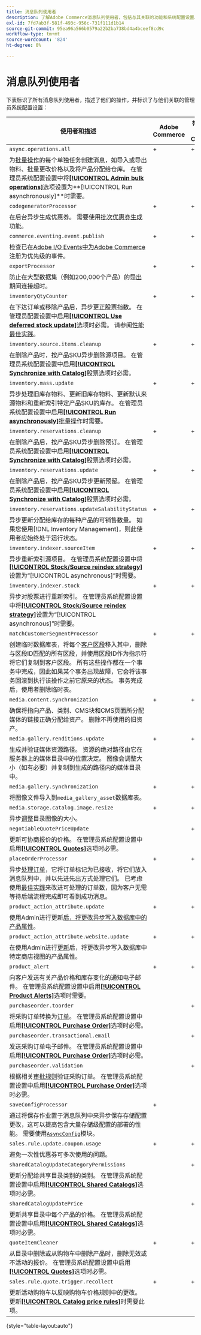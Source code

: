 ```yaml
---
title: 消息队列使用者
description: 了解Adobe Commerce消息队列使用者，包括与其关联的功能和系统配置设置。
exl-id: 7fd7ab3f-581f-493c-956c-731f111d1b14
source-git-commit: 95ea96a566b0579a22b2ba738bd4a4bceef8cd9c
workflow-type: tm+mt
source-wordcount: '824'
ht-degree: 0%

---
```


# 消息队列使用者

下表标识了所有消息队列使用者，描述了他们的操作，并标识了与他们关联的管理员系统配置设置：

| 使用者和描述 | Adobe Commerce | 带有B2B的Adobe Commerce | Magento Open Source |
|----------------------------------------------------------------------------------------------------------------------------------------------------------------------------------------------------------------------------------------------------------------------------------------------------------------------------------------------------------------------------------------------------------------------------------------------------------------------------------------------------------------------------------------------|----------------|-------------------------|---------------------|
| `async.operations.all` | + | + | + |
| 为[批量操作](https://developer.adobe.com/commerce/php/development/components/message-queues/bulk-operations/)的每个单独任务创建消息，如导入或导出物料、批量更改价格以及将产品分配给仓库。 在管理员系统配置设置中将&#x200B;[**[!UICONTROL Admin bulk operations]**](https://experienceleague.adobe.com/en/docs/commerce-admin/config/catalog/inventory#admin-bulk-operations)选项设置为&#x200B;**[!UICONTROL Run asynchronously]**时需要。 |                |                         |                     |
| `codegeneratorProcessor` | + | + | + |
| 在后台异步生成优惠券。 需要使用[批次优惠券生成](https://experienceleague.adobe.com/docs/commerce-admin/marketing/promotions/cart-rules/price-rules-cart-coupon.html#method-2%3A-generate-a-batch-of-coupons)功能。 |                |                         |                     |
| `commerce.eventing.event.publish` | + | + |                     |
| 检查已在[Adobe I/O Events中为Adobe Commerce](https://developer.adobe.com/commerce/events/get-started/)注册为优先级的事件。 |
| `exportProcessor` | + | + | + |
| 防止在大型数据集（例如200,000个产品）的[导出](https://experienceleague.adobe.com/docs/commerce-admin/systems/data-transfer/data-export.html)期间连接超时。 |                |                         |                     |
| `inventoryQtyCounter` | + | + |                     |
| 在下达订单或移除产品后，异步更正股票指数。 在管理员配置设置中启用&#x200B;[**[!UICONTROL Use deferred stock update]**](https://experienceleague.adobe.com/en/docs/commerce-admin/config/catalog/inventory#product-stock-options)选项时必需。 请参阅[性能最佳实践](https://experienceleague.adobe.com/docs/commerce-operations/performance-best-practices/configuration.html#deferred-stock-update)。 |                |                         |                     |
| `inventory.source.items.cleanup` | + | + | + |
| 在删除产品时，按产品SKU异步删除源项目。 在管理员系统配置设置中启用&#x200B;[**[!UICONTROL Synchronize with Catalog]**](https://experienceleague.adobe.com/en/docs/commerce-admin/config/catalog/inventory)股票选项时必需。 |                |                         |                     |
| `inventory.mass.update` | + | + | + |
| 异步处理旧库存物料、更新旧库存物料、更新默认来源物料和重新索引特定产品SKU的库存。 在管理员系统配置设置中启用&#x200B;[**[!UICONTROL Run asynchronously]**](https://experienceleague.adobe.com/en/docs/commerce-admin/config/catalog/inventory#admin-bulk-operations)批量操作时需要。 |                |                         |                     |
| `inventory.reservations.cleanup` | + | + | + |
| 在删除产品后，按产品SKU异步删除预订。 在管理员系统配置设置中启用&#x200B;[**[!UICONTROL Synchronize with Catalog]**](https://experienceleague.adobe.com/en/docs/commerce-admin/config/catalog/inventory)股票选项时必需。 |                |                         |                     |
| `inventory.reservations.update` | + | + | + |
| 在删除产品后，按产品SKU异步更新预留。 在管理员系统配置设置中启用&#x200B;[**[!UICONTROL Synchronize with Catalog]**](https://experienceleague.adobe.com/en/docs/commerce-admin/config/catalog/inventory)股票选项时必需。 |                |                         |                     |
| `inventory.reservations.updateSalabilityStatus` | + | + | + |
| 异步更新分配给库存的每种产品的可销售数量。 如果您使用[!DNL Inventory Management]，则此使用者应始终处于运行状态。 |                |                         |                     |
| `inventory.indexer.sourceItem` | + | + | + |
| 异步重新索引源项目。 在管理员系统配置设置中将&#x200B;[**[!UICONTROL Stock/Source reindex strategy]**](https://experienceleague.adobe.com/en/docs/commerce-admin/config/catalog/inventory#inventory-indexer-settings)设置为“[!UICONTROL asynchronous]”时需要。 |                |                         |                     |
| `inventory.indexer.stock` | + | + | + |
| 异步对股票进行重新索引。 在管理员系统配置设置中将&#x200B;[**[!UICONTROL Stock/Source reindex strategy]**](https://experienceleague.adobe.com/en/docs/commerce-admin/config/catalog/inventory#inventory-indexer-settings)设置为“[!UICONTROL asynchronous]”时需要。 |                |                         |                     |
| `matchCustomerSegmentProcessor` | + | + |                     |
| 创建临时数据库表，将每个[客户区段](https://experienceleague.adobe.com/en/docs/commerce-admin/customers/segments/customer-segments)移入其中，删除与区段ID匹配的所有区段，并使用区段ID作为指示符将它们复制到客户区段。 所有这些操作都在一个事务中完成，因此如果某个事务出现故障，它会将该事务回滚到执行该操作之前它原来的状态。 事务完成后，使用者删除临时表。 |                |                         |                     |
| `media.content.synchronization` | + | + | + |
| 确保将指向产品、类别、CMS块和CMS页面所分配媒体的链接正确分配给资产。 删除不再使用的旧资产。 |                |                         |                     |
| `media.gallery.renditions.update` | + | + | + |
| 生成并验证媒体资源路径。 资源的绝对路径由它在服务器上的媒体目录中的位置决定。 图像会调整大小（如有必要）并复制到生成的路径内的媒体目录中。 |                |                         |                     |
| `media.gallery.synchronization` | + | + | + |
| 将图像文件导入到`media_gallery_asset`数据库表。 |                |                         |                     |
| `media.storage.catalog.image.resize` | + | + | + |
| 异步[调整](https://developer.adobe.com/commerce/frontend-core/guide/themes/configure/#resize-catalog-images)目录图像的大小。 |                |                         |                     |
| `negotiableQuotePriceUpdate` |                | + |                     |
| 更新可协商报价的价格。 在管理员系统配置设置中启用&#x200B;[**[!UICONTROL Quotes]**](https://experienceleague.adobe.com/en/docs/commerce-admin/b2b/quotes/quotes)选项时必需。 |                |                         |                     |
| `placeOrderProcessor` | + | + |                     |
| 异步[处理订单](https://developer.adobe.com/commerce/php/module-reference/module-async-order/)，它将订单标记为已接收，将它们放入消息队列中，并以先进先出方式处理它们。 已考虑使用[最佳实践](../../implementation-playbook/best-practices/maintenance/order-processing-configuration.md)来改进可处理的订单数，因为客户无需等待后端流程完成即可看到成功消息。 |                |                         |                     |
| `product_action_attribute.update` | + | + | + |
| 使用Admin进行更新[后，将更改异步写入数据库中的产品属性](https://experienceleague.adobe.com/docs/commerce-admin/catalog/product-attributes/create/bulk-product-attribute-update.html)。 |                |                         |                     |
| `product_action_attribute.website.update` | + | + | + |
| 在使用Admin进行[更新](https://experienceleague.adobe.com/docs/commerce-admin/catalog/product-attributes/create/bulk-product-attribute-update.html)后，将更改异步写入数据库中特定商店视图的产品属性。 |                |                         |                     |
| `product_alert` | + | + | + |
| 向客户发送有关产品价格和库存变化的通知电子邮件。 在管理员系统配置设置中启用&#x200B;[**[!UICONTROL Product Alerts]**](https://experienceleague.adobe.com/docs/commerce-admin/inventory/configuration/product-alerts/alert-setup.html)选项时需要。 |                |                         |                     |
| `purchaseorder.toorder` |                | + |                     |
| 将采购订单转换为[订单](https://experienceleague.adobe.com/en/docs/commerce-admin/b2b/purchase-orders/purchase-order-flow#approval-rules)。 在管理员系统配置设置中启用&#x200B;[**[!UICONTROL Purchase Order]**](https://experienceleague.adobe.com/docs/commerce-admin/b2b/purchase-orders/purchase-order-flow.html)选项时必需。 |                |                         |                     |
| `purchaseorder.transactional.email` |                | + |                     |
| 发送采购订单电子邮件。 在管理员系统配置设置中启用&#x200B;[**[!UICONTROL Purchase Order]**](https://experienceleague.adobe.com/docs/commerce-admin/b2b/purchase-orders/purchase-order-flow.html)选项时必需。 |                |                         |                     |
| `purchaseorder.validation` |                | + |                     |
| 根据相关[审批规则](https://experienceleague.adobe.com/en/docs/commerce-admin/b2b/purchase-orders/account-dashboard-approval-rules)验证采购订单。 在管理员系统配置设置中启用&#x200B;[**[!UICONTROL Purchase Order]**](https://experienceleague.adobe.com/docs/commerce-admin/b2b/purchase-orders/purchase-order-flow.html)选项时必需。 |                |                         |                     |
| `saveConfigProcessor` | + |                         | + |
| 通过将保存作业置于消息队列中来异步保存存储配置更改，这可以提高包含大量存储级配置的部署的性能。 需要使用[`AsyncConfig`](../../performance/configuration.md#asynchronous-configuration-save)模块。 |                |                         |                     |
| `sales.rule.update.coupon.usage` | + | + | + |
| 避免一次性优惠券可多次使用的问题。 |                |                         |                     |
| `sharedCatalogUpdateCategoryPermissions` |                | + |                     |
| 更新分配给共享目录类别的类别。 在管理员系统配置设置中启用&#x200B;[**[!UICONTROL Shared Catalogs]**](https://experienceleague.adobe.com/en/docs/commerce-admin/b2b/shared-catalogs/catalog-shared)选项时必需。 |                |                         |                     |
| `sharedCatalogUpdatePrice` |                | + |                     |
| 更新共享目录中每个产品的价格。 在管理员系统配置设置中启用&#x200B;[**[!UICONTROL Shared Catalogs]**](https://experienceleague.adobe.com/en/docs/commerce-admin/b2b/shared-catalogs/catalog-shared)选项时必需。 |                |                         |                     |
| `quoteItemCleaner` | + | + |                     |
| 从目录中删除或从购物车中删除产品时，删除无效或不活动的报价。 在管理员系统配置设置中启用&#x200B;[**[!UICONTROL Quotes]**](https://experienceleague.adobe.com/en/docs/commerce-admin/b2b/quotes/quotes)选项时必需。 |                |                         |                     |
| `sales.rule.quote.trigger.recollect` | + | + | + |
| 更新活动购物车以反映购物车价格规则中的更改。 更新&#x200B;[**[!UICONTROL Catalog price rules]**](https://experienceleague.adobe.com/docs/commerce-admin/marketing/promotions/catalog-rules/price-rules-catalog.html)时需要此项。 |                |                         |                     |

{style="table-layout:auto"}
